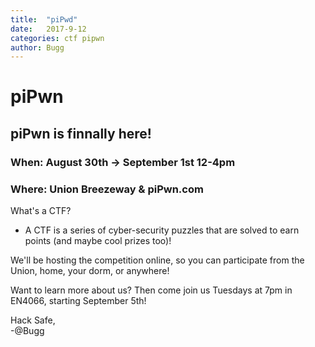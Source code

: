 ```yaml
---
title:  "piPwd"
date:   2017-9-12
categories: ctf pipwn
author: Bugg
---
```

# piPwn

## piPwn is finnally here!

### When: August 30th -> September 1st 12-4pm

### Where: Union Breezeway & piPwn.com

What's a CTF?

- A CTF is a series of cyber-security puzzles that are solved to earn points (and maybe cool prizes too)!

We'll be hosting the competition online, so you can participate from the Union, home, your dorm, or anywhere!

Want to learn more about us? Then come join us Tuesdays at 7pm in EN4066, starting September 5th!

Hack Safe,<br> 
 -@Bugg
